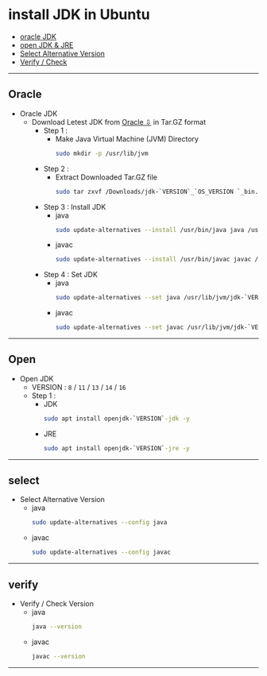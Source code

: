 # install JDK in Ubuntu
  + [oracle JDK ](#oracle)
  + [open JDK & JRE](#open)
  + [Select Alternative Version](#select)
  + [Verify / Check](#verify)
***
## Oracle
+ Oracle JDK
  - Download Letest JDK from [Oracle ⇩](https://www.oracle.com/java/technologies/javase-downloads.html) in Tar.GZ format
    + Step 1 :
      - Make Java Virtual Machine (JVM) Directory 
        ```bash
        sudo mkdir -p /usr/lib/jvm
        ```
    + Step 2 :
      - Extract Downloaded Tar.GZ file 
        ```bash
        sudo tar zxvf /Downloads/jdk-`VERSION`_`OS_VERSION `_bin.tar.gz -C /usr/lib/jvm
        ```
    + Step 3 : Install JDK 
      - java
        ```bash
        sudo update-alternatives --install /usr/bin/java java /usr/lib/jvm/jdk-`VERSION`/bin/java 1
        ```
      - javac
        ```bash
        sudo update-alternatives --install /usr/bin/javac javac /usr/lib/jvm/jdk-`VERSION`/bin/javac 1
        ```
    + Step 4 : Set JDK
      - java
        ```bash
        sudo update-alternatives --set java /usr/lib/jvm/jdk-`VERSION`/bin/java
        ```
      - javac
        ```bash
        sudo update-alternatives --set javac /usr/lib/jvm/jdk-`VERSION`/bin/javac
        ```
***
## Open
+ Open JDK
  - VERSION : `8`  /  `11`  /  `13`  /  `14`  /  `16`
  + Step 1 :
    - JDK
      ```bash
      sudo apt install openjdk-`VERSION`-jdk -y
      ```
    - JRE
      ```bash
      sudo apt install openjdk-`VERSION`-jre -y
      ```
***
## select
+ Select Alternative Version
  - java
    ```bash
    sudo update-alternatives --config java
    ```
  - javac
    ```bash
    sudo update-alternatives --config javac
    ```
***
## verify
+ Verify / Check Version 
  - java
    ```bash
    java --version
    ```
  - javac
    ```bash
    javac --version
    ```
***
